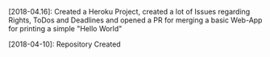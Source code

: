 [2018-04.16]: Created a Heroku Project, created a lot of Issues 
regarding Rights, ToDos and Deadlines and opened a PR for merging a 
basic Web-App for printing a simple "Hello World"

[2018-04-10]: Repository Created
